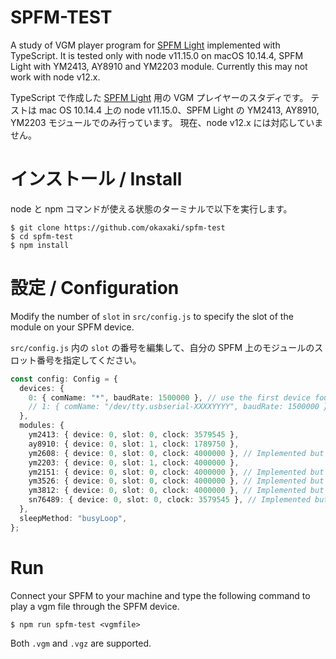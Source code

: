 # SPFM-TEST

A study of VGM player program for [SPFM Light] implemented with TypeScript.
It is tested only with node v11.15.0 on macOS 10.14.4, SPFM Light with YM2413, AY8910 and YM2203 module.
Currently this may not work with node v12.x.

TypeScript で作成した [SPFM Light] 用の VGM プレイヤーのスタディです。
テストは mac OS 10.14.4 上の node v11.15.0、SPFM Light の YM2413, AY8910, YM2203 モジュールでのみ行っています。
現在、node v12.x には対応していません。

[spfm light]: http://www.pyonpyon.jp/~gasshi/fm/spfmlight.html

# インストール / Install

node と npm コマンドが使える状態のターミナルで以下を実行します。

```
$ git clone https://github.com/okaxaki/spfm-test
$ cd spfm-test
$ npm install
```

# 設定 / Configuration

Modify the number of `slot` in `src/config.js` to specify the slot of the module on your SPFM device.

`src/config.js` 内の `slot` の番号を編集して、自分の SPFM 上のモジュールのスロット番号を指定してください。

```typescript
const config: Config = {
  devices: {
    0: { comName: "*", baudRate: 1500000 }, // use the first device found
    // 1: { comName: "/dev/tty.usbserial-XXXXYYYY", baudRate: 1500000 },
  },
  modules: {
    ym2413: { device: 0, slot: 0, clock: 3579545 },
    ay8910: { device: 0, slot: 1, clock: 1789750 },
    ym2608: { device: 0, slot: 0, clock: 4000000 }, // Implemented but not tested!
    ym2203: { device: 0, slot: 1, clock: 4000000 },
    ym2151: { device: 0, slot: 0, clock: 4000000 }, // Implemented but not tested!
    ym3526: { device: 0, slot: 0, clock: 4000000 }, // Implemented but not tested!
    ym3812: { device: 0, slot: 0, clock: 4000000 }, // Implemented but not tested!
    sn76489: { device: 0, slot: 0, clock: 3579545 }, // Implemented but not tested!
  },
  sleepMethod: "busyLoop",
};
```

# Run

Connect your SPFM to your machine and type the following command to play a vgm file through the SPFM device.

```
$ npm run spfm-test <vgmfile>
```

Both `.vgm` and `.vgz` are supported.
